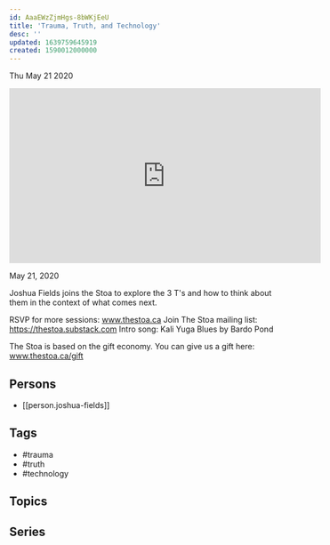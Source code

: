 ```yaml
---
id: AaaEWzZjmHgs-8bWKjEeU
title: 'Trauma, Truth, and Technology'
desc: ''
updated: 1639759645919
created: 1590012000000
---
```





Thu May 21 2020

<iframe width="560" height="315" src="https://www.youtube.com/embed/GQ5HyX2MFMY" title="Trauma, Truth, and Technology w/ Joshua Fields" frameborder="0" allow="accelerometer; autoplay; clipboard-write; encrypted-media; gyroscope; picture-in-picture" allowfullscreen ></iframe>

May 21, 2020

Joshua Fields joins the Stoa to explore the 3 T's and how to think about them in the context of what comes next.

RSVP for more sessions: www.thestoa.ca
Join The Stoa mailing list: https://thestoa.substack.com
Intro song: Kali Yuga Blues by Bardo Pond

The Stoa is based on the gift economy. You can give us a gift here: www.thestoa.ca/gift

## Persons

- [[person.joshua-fields]]

## Tags

- #trauma
- #truth
- #technology

## Topics



## Series



